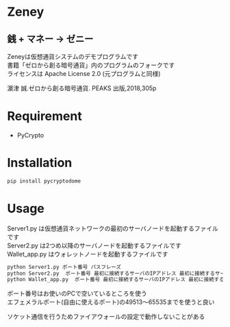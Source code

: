 # Zeney
## 銭 + マネー -> ゼニー
Zeneyは仮想通貨システムのデモプログラムです  
書籍「ゼロから創る暗号通貨」内のプログラムのフォークです  
ライセンスは Apache License 2.0 (元プログラムと同様)  

濵津 誠.ゼロから創る暗号通貨. PEAKS 出版,2018,305p  

# Requirement

* PyCrypto

# Installation

```bash
pip install pycryptodome
```

# Usage

Server1.py は仮想通貨ネットワークの最初のサーバノードを起動するファイルです  
Server2.py は2つめ以降のサーバノードを起動するファイルです  
Wallet_app.py はウォレットノードを起動するファイルです  
```bash
python Server1.py ポート番号 パスフレーズ
python Server2.py  ポート番号 最初に接続するサーバのIPアドレス 最初に接続するサーバのポート番号 パスフレーズ
python Wallet_app.py  ポート番号 最初に接続するサーバのIPアドレス 最初に接続するサーバのポート番号
```
ポート番号はお使いのPCで空いているところを使う  
エフェメラルポート(自由に使えるポート)の49513～65535までを使うと良い    

ソケット通信を行うためファイアウォールの設定で動作しないことがある  